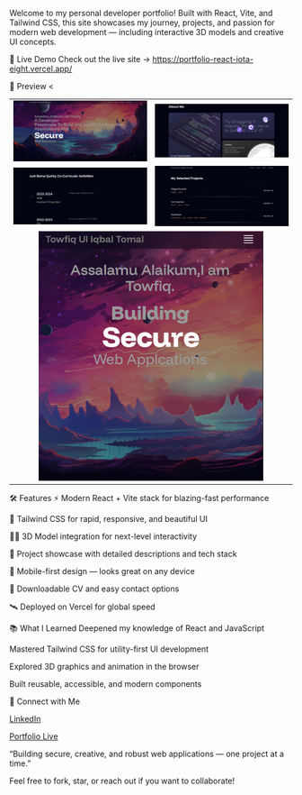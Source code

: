 
Welcome to my personal developer portfolio!
Built with React, Vite, and Tailwind CSS, this site showcases my journey, projects, and passion for modern web development — including interactive 3D models and creative UI concepts.

🌟 Live Demo
Check out the live site → https://portfolio-react-iota-eight.vercel.app/

📱 Preview
<<table>
  <tr>
    <td><img src="https://raw.githubusercontent.com/Tomalsan/Portfolio-REACT-/main/public/assets/Home.jpg" alt="About Me" width="400"/></td>
    <td><img src="https://raw.githubusercontent.com/Tomalsan/Portfolio-REACT-/main/public/assets/About Me .jpg" alt="Selected Projects" width="400"/></td>
  </tr>
  <tr>
    <td><img src="https://raw.githubusercontent.com/Tomalsan/Portfolio-REACT-/main/public/assets/Co-Curricular Activities.jpg" alt="Co-Curricular Activities" width="400"/></td>
    <td><img src="https://raw.githubusercontent.com/Tomalsan/Portfolio-REACT-/main/public/assets/Selected Projects.jpg" alt="Mobile View" width="400"/></td>
  </tr>
  <tr>
    <td colspan="2" align="center"><img src="https://raw.githubusercontent.com/Tomalsan/Portfolio-REACT-/main/public/assets/Mobile View.jpg" alt="Co-Curricular Activities" width="400"/></td>
  </tr>
</table>
🛠️ Features
⚡ Modern React + Vite stack for blazing-fast performance

🎨 Tailwind CSS for rapid, responsive, and beautiful UI

🧑‍💻 3D Model integration for next-level interactivity

💼 Project showcase with detailed descriptions and tech stack

📱 Mobile-first design — looks great on any device

📝 Downloadable CV and easy contact options

🛰️ Deployed on Vercel for global speed

📚 What I Learned
Deepened my knowledge of React and JavaScript

Mastered Tailwind CSS for utility-first UI development

Explored 3D graphics and animation in the browser

Built reusable, accessible, and modern components

🤝 Connect with Me
<div className="flex flex-col">
  
<a href="https://www.linkedin.com/in/towfiq-ul-iqbal-tomal-11a875246/">LinkedIn</a>

<a href="https://portfolio-react-iota-eight.vercel.app/">Portfolio Live</a>
</div>
“Building secure, creative, and robust web applications — one project at a time.”

Feel free to fork, star, or reach out if you want to collaborate!
